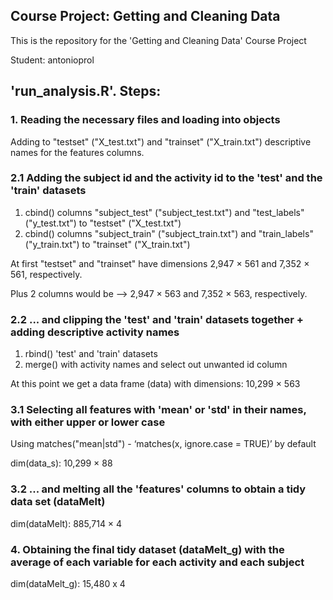 ## Course Project: Getting and Cleaning Data
This is the repository for the 'Getting and Cleaning Data' Course Project

Student: antonioprol

## 'run_analysis.R'. Steps:

### 1. Reading the necessary files and loading into objects

Adding to "testset" ("X_test.txt") and "trainset" ("X_train.txt") descriptive names for the features columns.

### 2.1 Adding the subject id and the activity id to the 'test' and the 'train' datasets

1. cbind() columns "subject_test" ("subject_test.txt") and "test_labels" ("y_test.txt") to "testset" ("X_test.txt")
2. cbind() columns "subject_train" ("subject_train.txt") and "train_labels" ("y_train.txt") to "trainset" ("X_train.txt")

At first "testset" and "trainset" have dimensions 2,947 × 561 and 7,352 × 561, respectively.

Plus 2 columns would be --> 2,947 × 563 and 7,352 × 563, respectively.

### 2.2 ... and clipping the 'test' and 'train' datasets together + adding descriptive activity names

1. rbind() 'test' and 'train' datasets
2. merge() with activity names and select out unwanted id column

At this point we get a data frame (data) with dimensions: 10,299 × 563

### 3.1 Selecting all features with 'mean' or 'std' in their names, with either upper or lower case

Using matches("mean|std")  -  ‘matches(x, ignore.case = TRUE)’ by default

dim(data_s):  10,299 × 88

### 3.2 ... and melting all the 'features' columns to obtain a tidy data set (dataMelt)

dim(dataMelt): 885,714 × 4

### 4. Obtaining the final tidy dataset (dataMelt_g) with the average of each variable for each activity and each subject

dim(dataMelt_g): 15,480 x 4
